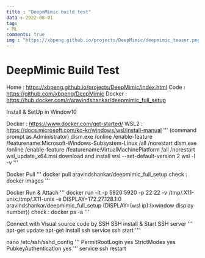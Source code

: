 ```yaml
---
title : "DeepmMimic build test"
data : 2022-08-01
tag:
- ML
comments: true
img : "https://xbpeng.github.io/projects/DeepMimic/deepmimic_teaser.png"
---
```


DeepMimic Build Test
======================

Home : https://xbpeng.github.io/projects/DeepMimic/index.html
Code : https://github.com/xbpeng/DeepMimic
Docker : https://hub.docker.com/r/aravindshankar/deepmimic_full_setup



Install & SetUp in Window10

Docker : https://www.docker.com/get-started/
WSL2 : https://docs.microsoft.com/ko-kr/windows/wsl/install-manual
'''
(command prompt as Administrator)
dism.exe /online /enable-feature /featurename:Microsoft-Windows-Subsystem-Linux /all /norestart
dism.exe /online /enable-feature /featurename:VirtualMachinePlatform /all /norestart
wsl_update_x64.msi download and install
wsl --set-default-version 2
wsl -l -v
'''

Docker Pull
'''
docker pull aravindshankar/deepmimic_full_setup
check : docker images
'''

Docker Run & Attach
'''
docker run -it -p 5920:5920 -p 22:22 -v /tmp/.X11-unix:/tmp/.X11-unix -e DISPLAY=172.27.128.1:0 aravindshankar/deepmimic_full_setup
(DISPLAY=(wsl ip):(xwindow display number))
check : docker ps -a
'''

Connect with Visual source code by SSH
SSH install & Start SSH server
'''
apt-get update
apt-get install ssh
service ssh start
'''

nano /etc/ssh/sshd_config
'''
PermitRootLogin yes
StrictModes yes
PubkeyAuthentication yes
'''
service ssh restart
